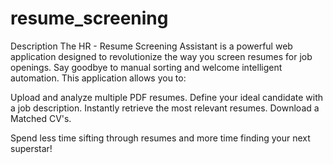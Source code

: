 # resume_screening
Description
The HR - Resume Screening Assistant is a powerful web application designed to revolutionize the way you screen resumes for job openings. Say goodbye to manual sorting and welcome intelligent automation. This application allows you to:

Upload and analyze multiple PDF resumes.
Define your ideal candidate with a job description.
Instantly retrieve the most relevant resumes.
Download a Matched CV's.

Spend less time sifting through resumes and more time finding your next superstar!
